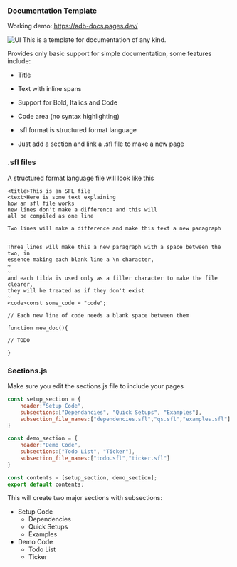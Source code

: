 ### Documentation Template
Working demo: https://adb-docs.pages.dev/

![UI](https://github.com/user-attachments/assets/1ac82e61-2ad9-4221-8fae-7e07b6d60fbc)
This is a template for documentation of any kind.

Provides only basic support for simple documentation, some features include:
  - Title
  - Text with inline spans
  - Support for Bold, Italics and Code
  - Code area (no syntax highlighting)

- .sfl format is structured format language
- Just add a section and link a .sfl file to make a new page

### .sfl files
A structured format language file will look like this
```text
<title>This is an SFL file
<text>Here is some text explaining
how an sfl file works
new lines don't make a difference and this will
all be compiled as one line

Two lines will make a difference and make this text a new paragraph


Three lines will make this a new paragraph with a space between the two, in
essence making each blank line a \n character, 
~
~
and each tilda is used only as a filler character to make the file clearer,
they will be treated as if they don't exist
~
<code>const some_code = "code";

// Each new line of code needs a blank space between them

function new_doc(){

// TODO

}
```

### Sections.js
Make sure you edit the sections.js file to include your pages
```javascript
const setup_section = {
    header:"Setup Code",
    subsections:["Dependancies", "Quick Setups", "Examples"],
    subsection_file_names:["dependencies.sfl","qs.sfl","examples.sfl"]
}

const demo_section = {
    header:"Demo Code",
    subsections:["Todo List", "Ticker"],
    subsection_file_names:["todo.sfl","ticker.sfl"]
}

const contents = [setup_section, demo_section];
export default contents;
```

This will create two major sections with subsections:
- Setup Code
    - Dependencies
    - Quick Setups
    - Examples
- Demo Code
    - Todo List
    - Ticker
 
  
